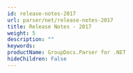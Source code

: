 ```yaml
---
id: release-notes-2017
url: parser/net/release-notes-2017
title: Release Notes - 2017
weight: 5
description: ""
keywords: 
productName: GroupDocs.Parser for .NET
hideChildren: False
---
```

